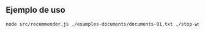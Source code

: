 ## Ejemplo de uso



```Bash
node src/recommender.js ./examples-documents/documents-01.txt ./stop-words/stop-words-en.txt ./corpus/corpus-en.txt > output.txt
```

## 